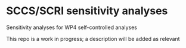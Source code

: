 # SCCS/SCRI sensitivity analyses
Sensitivity analyses for WP4 self-controlled analyses

This repo is a work in progress; a description will be added as relevant
